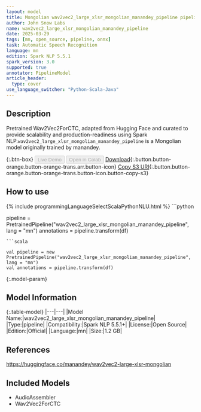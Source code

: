 ```yaml
---
layout: model
title: Mongolian wav2vec2_large_xlsr_mongolian_manandey_pipeline pipeline Wav2Vec2ForCTC from manandey
author: John Snow Labs
name: wav2vec2_large_xlsr_mongolian_manandey_pipeline
date: 2025-03-29
tags: [mn, open_source, pipeline, onnx]
task: Automatic Speech Recognition
language: mn
edition: Spark NLP 5.5.1
spark_version: 3.0
supported: true
annotator: PipelineModel
article_header:
  type: cover
use_language_switcher: "Python-Scala-Java"
---
```


## Description

Pretrained Wav2Vec2ForCTC, adapted from Hugging Face and curated to provide scalability and production-readiness using Spark NLP.`wav2vec2_large_xlsr_mongolian_manandey_pipeline` is a Mongolian model originally trained by manandey.

{:.btn-box}
<button class="button button-orange" disabled>Live Demo</button>
<button class="button button-orange" disabled>Open in Colab</button>
[Download](https://s3.amazonaws.com/auxdata.johnsnowlabs.com/public/models/wav2vec2_large_xlsr_mongolian_manandey_pipeline_mn_5.5.1_3.0_1743280470626.zip){:.button.button-orange.button-orange-trans.arr.button-icon}
[Copy S3 URI](s3://auxdata.johnsnowlabs.com/public/models/wav2vec2_large_xlsr_mongolian_manandey_pipeline_mn_5.5.1_3.0_1743280470626.zip){:.button.button-orange.button-orange-trans.button-icon.button-copy-s3}

## How to use



<div class="tabs-box" markdown="1">
{% include programmingLanguageSelectScalaPythonNLU.html %}
```python

pipeline = PretrainedPipeline("wav2vec2_large_xlsr_mongolian_manandey_pipeline", lang = "mn")
annotations =  pipeline.transform(df)   

```
```scala

val pipeline = new PretrainedPipeline("wav2vec2_large_xlsr_mongolian_manandey_pipeline", lang = "mn")
val annotations = pipeline.transform(df)

```
</div>

{:.model-param}
## Model Information

{:.table-model}
|---|---|
|Model Name:|wav2vec2_large_xlsr_mongolian_manandey_pipeline|
|Type:|pipeline|
|Compatibility:|Spark NLP 5.5.1+|
|License:|Open Source|
|Edition:|Official|
|Language:|mn|
|Size:|1.2 GB|

## References

https://huggingface.co/manandey/wav2vec2-large-xlsr-mongolian

## Included Models

- AudioAssembler
- Wav2Vec2ForCTC